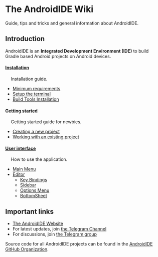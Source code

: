 # The AndroidIDE Wiki

Guide, tips and tricks and general information about AndroidIDE.

## Introduction

AndroidIDE is an **Integrated Development Environment (IDE)** to build Gradle based Android projects on Android devices.

#### [Installation](./installation.md#readme)
&emsp; Installation guide.
- [Minimum requirements](./installation.md#minimum-requirements)
- [Setup the terminal](./installation.md#setup-the-terminal-1)
- [Build Tools Installation](./installation.md#build-tools-installation-1)

#### [Getting started](./getting_started.md#readme)
&emsp; Getting started guide for newbies.
- [Creating a new project](./getting_started.md#creating-a-new-project)
- [Working with an existing project](./getting_started.md#working-with-an-existing-project)

#### [User interface](./user_interface.md#readme)
&emsp; How to use the application.
- [Main Menu](./user_interface.md#main-menu)
- [Editor](./editor#readme)
  - [Key Bindings](./editor/key-bindings.md#readme)
  - [Sidebar](./editor#sidebar)
  - [Options Menu](./editor#options-menu)
  - [BottomSheet](./editor/bottomsheet.md#readme)

## Important links

- [The AndroidIDE Website](https://androidide.com)
- For latest updates, join [the Telegram Channel](https://t.me/AndroidIDEOfficial)
- For discussions, join [the Telegram group](https://t.me/androidide_discussions)

Source code for all AndroidIDE projects can be found in the [AndroidIDE GitHub Organization](https://github.com/AndroidIDEOfficial).
